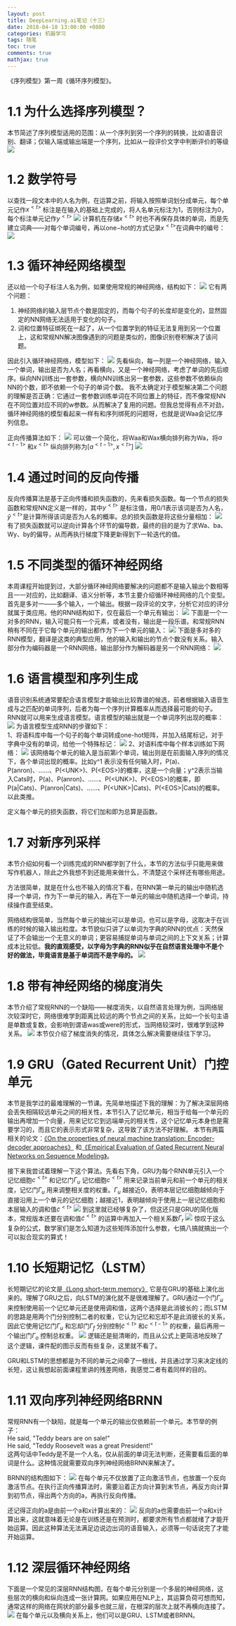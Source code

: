 ```yaml
---
layout: post
title: DeepLearning.ai笔记（十三）
date: 2018-04-18 13:00:00 +0800
categories: 机器学习
tags: 随笔
toc: true
comments: true
mathjax: true
---
```

《序列模型》第一周《循环序列模型》。  

<!-- more -->
# 1.1 为什么选择序列模型？
本节简述了序列模型适用的范围：从一个序列到另一个序列的转换，比如语音识别、翻译；仅输入端或输出端是一个序列，比如从一段评价文字中判断评价的等级
![](0418DeepLearningAI15/img01.png)

# 1.2 数学符号
以查找一段文本中的人名为例，在运算之前，将输入按照单词划分成单元，每个单元记作$x^{<t>}$
标注是在输入的基础上完成的，将人名单元标注为1，否则标注为0，每个标注单元记作$y^{<t>}$
![](0418DeepLearningAI15/img02.png)
计算机在存储$x^{<t>}$ 时也不再保存具体的单词，而是先建立词典——对每个单词编号，再以one−hot的方式记录$x^{<t>}$在词典中的编号：
![](0418DeepLearningAI15/img03.png)

# 1.3 循环神经网络模型
还以给一个句子标注人名为例，如果使用常规的神经网络，结构如下：
![](0418DeepLearningAI15/img04.png)
它有两个问题：

1. 神经网络的输入层节点个数是固定的，而每个句子的长度却是变化的，显然固定的NN网络无法适用于变化的句子。
2. 词和位置特征绑死在一起了，从一个位置学到的特征无法复用到另一个位置上，这和常规NN解决图像遇到的问题是类似的，图像识别卷积解决了该问题。

因此引入循环神经网络，模型如下：
![](0418DeepLearningAI15/img05.png)
先看纵向，每一列是一个神经网络，输入一个单词，输出是否为人名；再看横向，又是一个神经网络，考虑了单词的先后顺序。纵向NN训练出一套参数，横向NN训练出另一套参数，这些参数不依赖纵向NN的个数，即不依赖一个句子的单词个数。
我不太确定对于模型解决第二个问题的理解是否正确：它通过一套参数训练单词在不同位置上的特征，而不像常规NN在不同位置对应不同的w参数。从而解决了复用的问题。但我总觉得有点不对劲，循环神经网络的模型看起来一样有和序列绑死的问题呀，也就是说Waa会记忆序列信息。

正向传播算法如下：
![](0418DeepLearningAI15/img06.png)
可以做一个简化，将Waa和Wax横向排列称为Wa，将$a^{<t−1>}$ 和$x^{<t>}$ 纵向排列称为$[a^{<t−1>},  x^{<t>}]$
![](0418DeepLearningAI15/img07.png)

# 1.4 通过时间的反向传播
反向传播算法是基于正向传播和损失函数的，先来看损失函数。每一个节点的损失函数和常规NN定义是一样的，其中$y^{<t>}$  是标注值，用0/1表示该词是否为人名，$ŷ^{<t>}$是计算所得该词是否为人名的概率。总的损失函数是将这些分量相加：
![](0418DeepLearningAI15/img08.png)
有了损失函数就可以逆向计算各个环节的偏导数，最终的目的是为了求Wa、ba、Wy、by的偏导，从而再执行梯度下降更新得到下一轮迭代的值。

# 1.5 不同类型的循环神经网络
本周课程开始提到过，大部分循环神经网络要解决的问题都不是输入输出个数相等且一一对应的，比如翻译、语义分析等，本节主要介绍循环神经网络的几个变型。
首先是多对一——多个输入，一个输出。根据一段评论的文字，分析它对应的评分就属于类应用。他的RNN结构如下，仅在最后一个单元有输出：
![](0418DeepLearningAI15/img09.png)
下面是一个一对多的RNN，输入可能只有一个元素，或者没有，输出是一段乐谱。和常规RNN稍有不同在于它每个单元的输出都作为下一个单元的输入：
![](0418DeepLearningAI15/img10.png)
下面是多对多的RNN模型，翻译是这类的典型应用，他的输入和输出的节点个数没有关系。输入部分作为编码器是一个RNN网络，输出部分作为解码器是另一个RNN网络：
![](0418DeepLearningAI15/img11.png)

# 1.6 语言模型和序列生成
语音识别系统通常要配合语言模型才能输出比较靠谱的候选，前者根据输入语音生成与之匹配的单词序列，后者为每一个序列计算概率从而选择最可能的句子。RNN就可以用来生成语言模型。语言模型的输出就是一个单词序列出现的概率：
![](0418DeepLearningAI15/img12.png)
为语言模型生成RNN的步骤如下：  
1、将语料库中每一个句子的每个单词转成one-hot矩阵，并加入结尾标记，对于字典中没有的单词，给他一个特殊标记<UNK>：
![](0418DeepLearningAI15/img13.png)
2、对语料库中每个样本训练如下网络：
![](0418DeepLearningAI15/img14.png)
该网络每个单元的输入是当前第i个单词，输出则是在前面输入序列的情况下，各个单词出现的概率。比如y^1 表示没有任何输入时，P(a)、P(anron)、……、P(\<UNK\>)、P(\<EOS\>)的概率，这是一个向量；y^2表示当输入Cats时，P(a)、P(anron)、……、P(\<UNK\>)、P(\<EOS\>)的概率，即P(a|Cats)、P(anron|Cats)、……、P(\<UNK\>|Cats)、P(\<EOS\>|Cats)的概率。以此类推。

定义每个单元的损失函数，将它们加和即为总算是函数。

# 1.7 对新序列采样
本节介绍如何看一个训练完成的RNN都学到了什么，本节的方法似乎只能用来做写作机器人，除此之外我想不到还能用来做什么，不清楚这个采样还有哪些用途。

方法很简单，就是在什么也不输入的情况下看，在RNN第一单元的输出中随机选择一个单词，作为下一单元的输入，再在下一单元的输出中随机选择一个单词，持续操作直至结束。

网络结构很简单，当然每个单元的输出可以是单词，也可以是字母，这取决于在训练的时候的输入输出粒度。本节貌似只讲了以单词为字典的RNN的优点：天然保证了不会输出一个无意义的单词；更容易捕捉单词与单词之间的上下文关系；计算成本比较低。**我的直观感受，以字母为字典的RNN似乎在自然语言处理中不是个好的做法，毕竟语言是基于单词而不是字母的。**
![](0418DeepLearningAI15/img15.png)

# 1.8 带有神经网络的梯度消失
本节介绍了常规RNN的一个缺陷——梯度消失，以自然语言处理为例，当网络层次较深时它，网络很难学到距离比较远的两个节点之间的关系，比如一个长句主语是单数或复数，会影响到谓语was或were的形式，当网络较深时，很难学到这种关系。
![](0418DeepLearningAI15/img16.png)
本节仅介绍了梯度消失的情况，具体怎么解决需要继续往下学习。

# 1.9 GRU（Gated Recurrent Unit）门控单元
本节是我学过的最难理解的一节课。先简单地描述下我的理解：为了解决深层网络会丢失相隔较远单元之间的相关性，本节引入了记忆单元，相当于给每一个单元的输出再增加一个向量，用来记忆它到远端单元的相关性，这个记忆单元本身也是需要学习的，而且它的表示形式非常复杂，这导致了该方法不好理解。
本节有两篇相关的论文：[《On the properties of neural machine translation: Encoder-decoder approaches》](https://arxiv.org/abs/1409.1259) 和[《Empirical Evaluation of Gated Recurrent Neural Networks on Sequence Modeling》](https://arxiv.org/abs/1412.3555)。

接下来我尝试着理解一下这个算法。先看右下角，GRU为每个RNN单元引入一个记忆细胞$c^{<t>}$ 和记忆门$Γ_u$
记忆细胞$c^{<t>}$ 用来记录当前单元和前一个单元的相关度，记忆门$Γ_u$ 用来调整相关度的权重。$Γ_u$ 越接近0，表明本层记忆细胞越倾向于直接沿用上一个单元的记忆细胞；越接近1，表明越倾向于使用上一层记忆细胞和本层输入的调和值$\tilde{c}^{<t>}$
![](0418DeepLearningAI15/img17.png)
到这里就已经够复杂了，但这还只是GRU的简化版本，常规版本还要在调和值$\tilde{c}^{<t>}$ 的运算中再加入一个相关系数$Γ_r$
![](0418DeepLearningAI15/img18.png)
惊叹于这么复杂的公式，数学家们是怎么知道为这些矩阵添加什么参数，七搞八搞就搞出一个可以拟合现实的算式！

# 1.10 长短期记忆（LSTM）
长短期记忆的论文是[《Long short-term memory》](http://www.bioinf.jku.at/publications/older/2604.pdf) 它是在GRU的基础上演化出来的。理解了GRU之后，向LSTM的演化就不是很难理解了。GRU通过一个门$Γ_u$ 来控制使用前一个记忆单元还是使用调和值，这两个选择是此消彼长的；而LSTM的思路是用两个门分别控制二者的权重，它认为记忆和忘却不是此消彼长的关系，因此它使用记忆门$Γ_u$ 和忘却门$Γ_f$ 分别控制$\tilde{c}^{<t>}$ 和$c^{<t−1>}$ 的权重，最后再用一个输出门$Γ_o$ 控制总权重。
![](0418DeepLearningAI15/img19.png)
逻辑还是挺清晰的，而且从公式上更简洁地反映了这个逻辑，课件配的图示反而有些复杂，这里就不看了。

GRU和LSTM的思想都是为不同的单元之间牵了一根线，并且通过学习来决定线的长短，这让我想起前面课程里讲的残差网络，我感觉二者有着同样的目的。

# 1.11 双向序列神经网络BRNN
常规RNN有一个缺陷，就是每一个单元的输出仅依赖前一个单元。本节举的例子：  
He said, "Teddy bears are on sale!"  
He said, "Teddy Roosevelt was a great President!"  
这两句话中Teddy是不是一个人名，仅从前面的单词无法判断，还需要看后面的单词是什么。这种情况就需要双向序列神经网络BRNN来解决了。

BRNN的结构图如下：
![](0418DeepLearningAI15/img20.png)
在每个单元不仅放置了正向激活节点，也放置一个反向激活节点。在执行正向传播算法时，需要沿着正方向计算到末节点，再反方向计算到初节点，得出两个方向的a，再执行反向传播。

还记得正向的a是由前一个a和x计算出来的：
![](0418DeepLearningAI15/img21.png)
反向的a也需要由前一个a和x计算出来，这就意味着无论是在训练还是在预测时，都要求所有节点都就绪了才能开始运算。因此这种算法无法满足边说边出词的语音输入，必须等一句话说完了才能开始运算。

# 1.12 深层循环神经网络
下面是一个常见的深层RNN结构图，在每个单元分别是一个多层的神经网络，这些层次的横向和纵向连成一张计算网。如果应用在NLP上，其运算负荷可想而知，通常这样的网络在网状的部分最多也就三层，在根深的层次上就不再横向连接了。
![](0418DeepLearningAI15/img22.png)
在每个单元以及横向关系上，他们可以是GRU、LSTM或者BRNN。

